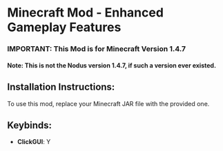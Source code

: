 # Minecraft Mod - Enhanced Gameplay Features

### **IMPORTANT: This Mod is for Minecraft Version 1.4.7**

#### **Note**: This is not the Nodus version 1.4.7, if such a version ever existed.

## Installation Instructions:

To use this mod, replace your Minecraft JAR file with the provided one.

## Keybinds:

- **ClickGUI**: Y
